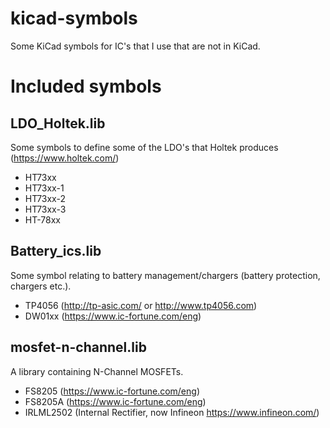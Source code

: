 # kicad-symbols
Some KiCad symbols for IC's that I use that are not in KiCad.

# Included symbols

## LDO_Holtek.lib
Some symbols to define some of the LDO's that Holtek produces (https://www.holtek.com/)

- HT73xx
- HT73xx-1
- HT73xx-2
- HT73xx-3
- HT-78xx

## Battery_ics.lib
Some symbol relating to battery management/chargers (battery protection, chargers etc.).

- TP4056    (http://tp-asic.com/ or http://www.tp4056.com)
- DW01xx (https://www.ic-fortune.com/eng)

## mosfet-n-channel.lib
A library containing N-Channel MOSFETs.

- FS8205    (https://www.ic-fortune.com/eng)
- FS8205A   (https://www.ic-fortune.com/eng)
- IRLML2502 (Internal Rectifier, now Infineon https://www.infineon.com/)